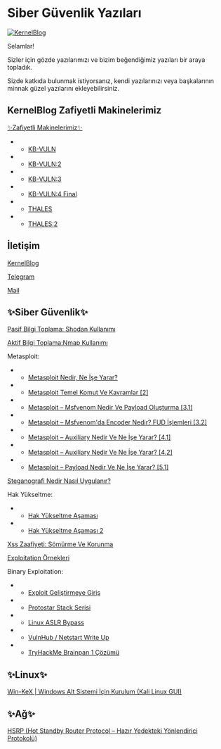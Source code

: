 # Siber Güvenlik Yazıları
[![KernelBlog](https://kernelblog.org/wp-content/uploads/2022/07/logo_yeni.gif "KernelBlog")](http://kernelblog.org "KernelBlog")

Selamlar!

Sizler için gözde yazılarımızı ve bizim beğendiğimiz yazıları bir araya topladık.

Sizde katkıda bulunmak istiyorsanız, kendi yazılarınızı veya başkalarının minnak güzel yazılarını ekleyebilirsiniz.

## KernelBlog Zafiyetli Makinelerimiz
[✨Zafiyetli Makinelerimiz✨](https://kernelblog.org/zafiyetli-makinelerimiz/ "KernelBlog Zafiyetli Makineler")

- - [KB-VULN](https://kernelblog.org/kb-vuln "KB-VULN")
- - [KB-VULN:2](https://kernelblog.org/kb-vuln2 "KB-VULN:2")
- - [KB-VULN:3](https://kernelblog.org/kb-vuln3 "KB-VULN:3")
- - [KB-VULN:4 Final](https://kernelblog.org/kb-vuln4 "KB-VULN:4")
- - [THALES](https://kernelblog.org/thales/ "THALES")
- - [THALES:2](https://kernelblog.org/thales-2 "THALES:2")


## İletişim

[KernelBlog](https://kernelblog.org)

[Telegram](https://t.me/kernelblog)

[Mail](mailto:info@kernelblog.org)

## ✨Siber Güvenlik✨
[Pasif Bilgi Toplama: Shodan Kullanımı](https://kernelblog.org/2018/12/pasif-bilgi-toplama-shodan-kullanimi/ "Pasif Bilgi Toplama: Shodan Kullanımı")

[Aktif Bilgi Toplama:Nmap Kullanımı](https://kernelblog.org/2019/05/aktif-bilgi-toplamanmap-kullanimi/ "Aktif Bilgi Toplama:Nmap Kullanımı")

Metasploit:
- - [Metasploit Nedir, Ne İşe Yarar?](https://kernelblog.org/2018/01/metasploit-nedir-ne-ise-yarar/ "Metasploit Nedir, Ne İşe Yarar?")

- - [Metasploit Temel Komut Ve Kavramlar [2]](https://kernelblog.org/2018/06/metasploit-temel-komut-ve-kavramlar-2/ "Metasploit Temel Komut Ve Kavramlar [2]")

- - [Metasploit – Msfvenom Nedir Ve Payload Oluşturma [3.1]](https://kernelblog.org/2018/06/metasploit-msfvenom-nedir-ve-payload-olusturma-3-1/ "Metasploit – Msfvenom Nedir Ve Payload Oluşturma [3.1]")

- - [Metasploit – Msfvenom'da Encoder Nedir? FUD İşlemleri [3.2]](https://kernelblog.org/2018/07/metasploit-msfvenomda-encoder-nedir-fud-islemleri/ "Metasploit – Msfvenom’da Encoder Nedir? FUD İşlemleri [3.2]")

- - [Metasploit – Auxiliary Nedir Ve Ne İşe Yarar? [4.1]](https://kernelblog.org/2020/04/metasploit-auxiliary-nedir-ve-ne-ise-yarar-4-1/ "Metasploit – Auxiliary Nedir Ve Ne İşe Yarar? [4.1]")

- - [Metasploit – Auxiliary Nedir Ve Ne İşe Yarar? [4.2]](https://kernelblog.org/2021/12/metasploit-auxiliary-nedir-ve-ne-ise-yarar-4-2/ "Metasploit – Auxiliary Nedir Ve Ne İşe Yarar? [4.2]")

- - [Metasploit – Payload Nedir Ve Ne İşe Yarar? [5.1]](https://kernelblog.org/2021/12/metasploit-payload-nedir-ve-ne-ise-yarar-5-1/ "Metasploit – Payload Nedir Ve Ne İşe Yarar? [5.1]")

[Steganografi Nedir Nasıl Uygulanır?](https://kernelblog.org/2021/05/steganografi-nedir-nasil-uygulanir/ "Steganografi Nedir Nasıl Uygulanır?")


Hak Yükseltme:
- - [Hak Yükseltme Aşaması](https://kernelblog.org/2019/07/hak-yukseltme-asamasi/ "Hak Yükseltme Aşaması")

- - [Hak Yükseltme Aşaması 2](https://kernelblog.org/2019/07/hak-yukseltme-asamasi-2/ "Hak Yükseltme Aşaması 2")

[Xss Zaafiyeti: Sömürme Ve Korunma](https://kernelblog.org/2019/06/xss-zaafiyeti-somurme-ve-korunma/ "Xss Zaafiyeti: Sömürme Ve Korunma")

[Exploitation Örnekleri](https://kernelblog.org/2019/06/exploitation-ornekleri/ "Exploitation Örnekleri")

Binary Exploitation:

- - [Exploit Geliştirmeye Giriş](https://kernelblog.org/2019/07/exploit-gelistirmeye-giris/ "Exploit Geliştirmeye Giriş")
- - [Protostar Stack Serisi](https://kernelblog.org/2021/02/protostar-stack-serisi/ "Protostar Stack Serisi")
- - [Linux ASLR Bypass](https://kernelblog.org/2021/03/linux-aslr-bypass/ "Linux ASLR Bypass")
- - [VulnHub / Netstart Write Up](https://kernelblog.org/2020/12/vulnhub-netstart-write-up/ "VulnHub / Netstart Write Up")
- - [TryHackMe Brainpan 1 Çözümü](https://kernelblog.org/2022/07/tryhackme-brainpan-1-cozumu/ "TryHackMe Brainpan 1 Çözümü")

## ✨Linux✨

[Win-KeX | Windows Alt Sistemi İçin Kurulum (Kali Linux GUI)](https://kernelblog.org/2021/09/win-kex-windows-alt-sistemi-icin-kurulum-kali-linux-gui/ "Win-KeX | Windows Alt Sistemi İçin Kurulum (Kali Linux GUI)")


## ✨Ağ✨

[HSRP (Hot Standby Router Protocol – Hazır Yedekteki Yönlendirici Protokolü)](https://kernelblog.org/2021/09/win-kex-windows-alt-sistemi-icin-kurulum-kali-linux-gui/ "HSRP (Hot Standby Router Protocol – Hazır Yedekteki Yönlendirici Protokolü)")
